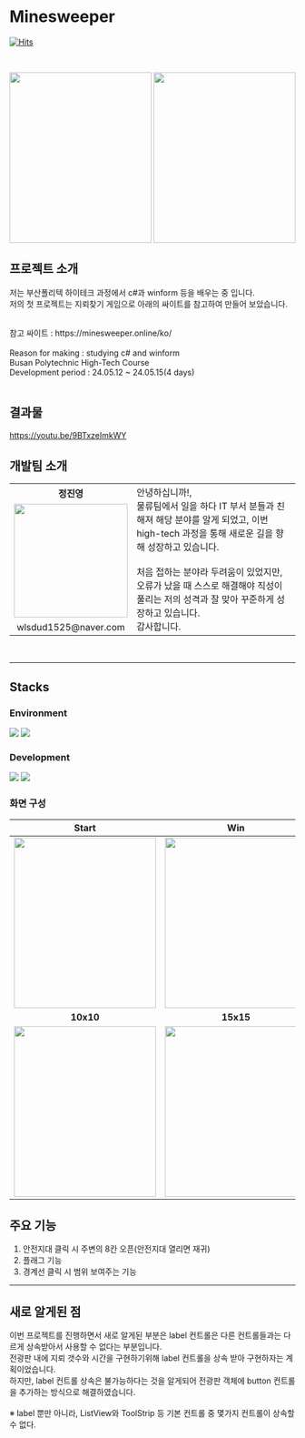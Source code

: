 # Minesweeper
   [![Hits](https://hits.seeyoufarm.com/api/count/incr/badge.svg?url=https%3A%2F%2Fgithub.com%2FTakeNewcare&count_bg=%23939DAE&title_bg=%2361ACCD&icon=&icon_color=%23E7E7E7&title=hits&edge_flat=false)](https://hits.seeyoufarm.com)
   
<br>

<p align="center">
   
  <img src ="../main/Image/start.png"  width="250" height="300" align='left'>
  <img src ="../main/Image/win.png"  width="250" height="300">
</p>


## 프로젝트 소개
저는 부산폴리텍 하이테크 과정에서 c#과 winform 등을 배우는 중 입니다.<br>
저의 첫 프로젝트는 지뢰찾기 게임으로 아래의 싸이트를 참고하여 만들어 보았습니다.<br>

<br>
참고 싸이트 : https://minesweeper.online/ko/
<br><br>
Reason for making : studying c# and winform <br>
Busan Polytechnic High-Tech Course <br>
Development period : 24.05.12 ~ 24.05.15(4 days)<br>
<br>

## 결과물
https://youtu.be/9BTxzeImkWY
<br>

## 개발팀 소개
<table>
  <tr>
    <th>정진영</th>
    <td  rowspan="3">
    안녕하십니까!,<br> 물류팀에서 일을 하다 IT 부서 분들과 친해져 해당 분야를 알게 되었고,
    이번 high-tech 과정을 통해 새로운 길을 향해 성장하고 있습니다.
   <br>
   <br>
    처음 접하는 분야라 두려움이 있었지만,<br> 
    오류가 났을 때 스스로 해결해야 직성이 풀리는 저의 성격과 잘 맞아 꾸준하게 성장하고 있습니다. <br> 
   감사합니다.
    </td>
  </tr>
  <tr>
    <td> <img src ="../main/Image/me.JPG"  width="200" height="200"></td>
  </tr>
  <tr>
    <td align='center'>wlsdud1525@naver.com</td>
  </tr>
</table>
<br>
<hr> 

## Stacks
### Environment
<img src="https://img.shields.io/badge/visualstudio-5C2D91?style=flat-square&logo=visualstudio&logoColor=white"/> <img src="https://img.shields.io/badge/github-181717?style=flat-square&logo=github&logoColor=white"/>

### Development
<img src="https://img.shields.io/badge/.NET-512BD4?style=flat-square&logo=.NET&logoColor=white"/> <img src="https://img.shields.io/badge/csharp-512BD4?style=flat-square&logo=csharp&logoColor=white"/> 

### 화면 구성
|Start|Win|End|
|:---:|:---:|:---:|
|<img src ="../main/Image/start.png"  width="250" height="300">|<img src ="../main/Image/win.png"  width="250" height="300">|<img src ="../main/Image/end.png"  width="250" height="300">|
|**10x10**|**15x15**|**20x20**|
|<img src ="../main/Image/10x10.png"  width="250" height="300">|<img src ="../main/Image/15x15.png"  width="250" height="300">|<img src ="../main/Image/20x20.png"  width="250" height="300">|


## 주요 기능
1. 안전지대 클릭 시 주변의 8칸 오픈(안전지대 열리면 재귀)
2. 플래그 기능
3. 경계선 클릭 시 범위 보여주는 기능

<hr> 

## 새로 알게된 점
이번 프로젝트를 진행하면서 새로 알게된 부분은 label 컨트롤은 다른 컨트롤들과는 다르게 상속받아서 사용할 수 없다는 부분입니다.<br>
전광판 내에 지뢰 갯수와 시간을 구현하기위해 label 컨트롤을 상속 받아 구현하자는 계획이었습니다. <br>
하지만, label 컨트롤 상속은 불가능하다는 것을 알게되어 전광판 객체에 button 컨트롤을 추가하는 방식으로 해결하였습니다.<br>
<br>
※ label 뿐만 아니라, ListView와 ToolStrip 등 기본 컨트롤 중 몇가지 컨트롤이 상속할 수 없다.
<br>

